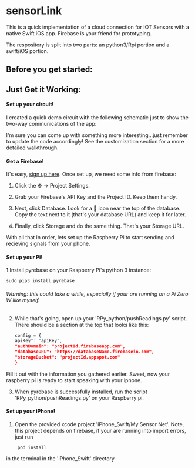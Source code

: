 # sensorLink
This is a quick implementation of a cloud connection for IOT Sensors with a native Swift iOS app. Firebase is your friend for prototyping.


The respository is split into two parts: an python3/Rpi portion and a swift/iOS portion.

## Before you get started:



## Just Get it Working:

#### Set up your circuit!

I created a quick demo circuit with the following schematic just to show the two-way communications of the app:

I'm sure you can come up with something more interesting...just remember to update the code accordingly! See the customization section for a more detailed walkthrough.
    
    
#### Get a Firebase!
    
It's easy, [sign up here](https://firebase.google.com/). Once set up, we need some info from firebase:
1. Click the ⚙️ -> Project Settings.
    
2. Grab your Firebase's API Key and the Project ID. Keep them handy.
    
3. Next, click Database. Look for a 🔗 icon near the top of the database. Copy the text next to it (that's your database URL) and keep it for later.
    
4. Finally, click Storage and do the same thing. That's your Storage URL.
    
With all that in order, lets set up the Raspberry Pi to start sending and recieving signals from your phone.
    

#### Set up your Pi!
1.Install pyrebase on your Raspberry Pi's python 3 instance:
    
    
    sudo pip3 install pyrebase
        
    
###### Warning: this could take a while, especially if your are running on a Pi Zero W like myself.
    
2. While that's going, open up your 'RPy_python/pushReadings.py' script. There should be a section at the top that looks like this:

    ```python
    config = {
    apiKey": "apiKey",
    "authDomain": "projectId.firebaseapp.com",
    "databaseURL": "https://databaseName.firebaseio.com",
    "storageBucket": "projectId.appspot.com"
    }
    ```
    
        
Fill it out with the information you gathered earlier. Sweet, now your raspberry pi is ready to start speaking with your iphone.
    
3. When pyrebase is successfully installed, run the script  'RPy_python/pushReadings.py' on your Raspberry pi.
    
#### Set up your iPhone!
1. Open the provided xcode project 'iPhone_Swift/My Sensor Net'. Note, this project depends on firebase, if your are running into import errors, just run
    
   ```
    pod install
   ```
        
in the terminal in the 'iPhone_Swift' directory
    
    


